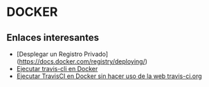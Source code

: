 # DOCKER

## Enlaces interesantes

- [Desplegar un Registro Privado] (https://docs.docker.com/registry/deploying/)
- [Ejecutar travis-cli en Docker](https://500.keboola.com/run-any-binary-in-a-container-like-it-exists-on-your-computer-8f6205b8cd16)
- [Ejecutar TravisCI en Docker sin hacer uso de la web travis-ci.org](https://medium.com/google-developers/how-to-run-travisci-locally-on-docker-822fc6b2db2e)
